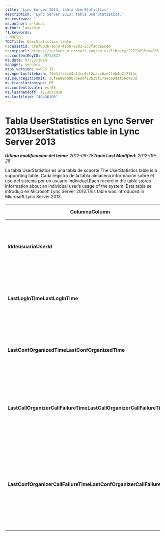 ```yaml
---
title: 'Lync Server 2013: tabla UserStatistics'
description: 'Lync Server 2013: tabla UserStatistics.'
ms.reviewer: ''
ms.author: v-lanac
author: lanachin
f1.keywords:
- NOCSH
TOCTitle: UserStatistics table
ms:assetid: cfaf803b-1679-4169-92d3-533fad3e56ed
ms:mtpsurl: https://technet.microsoft.com/en-us/library/JJ721893(v=OCS.15)
ms:contentKeyID: 49733827
ms.date: 07/23/2014
manager: serdars
mtps_version: v=OCS.15
ms.openlocfilehash: 75b34fa3c34af4cc9cf2cacc6ae7feb4d217114c
ms.sourcegitcommit: 36fee89bb887bea4f18b19f17a8c69daf5bc423d
ms.translationtype: MT
ms.contentlocale: es-ES
ms.lasthandoff: 11/26/2020
ms.locfileid: "49436100"
---
```

# <a name="userstatistics-table-in-lync-server-2013"></a><span data-ttu-id="5be1b-103">Tabla UserStatistics en Lync Server 2013</span><span class="sxs-lookup"><span data-stu-id="5be1b-103">UserStatistics table in Lync Server 2013</span></span>

<div data-xmlns="http://www.w3.org/1999/xhtml">

<div class="topic" data-xmlns="http://www.w3.org/1999/xhtml" data-msxsl="urn:schemas-microsoft-com:xslt" data-cs="https://msdn.microsoft.com/">

<div data-asp="https://msdn2.microsoft.com/asp">



</div>

<div id="mainSection">

<div id="mainBody"><span data-ttu-id="5be1b-104">

<span> </span></span><span class="sxs-lookup"><span data-stu-id="5be1b-104">

<span> </span></span></span>

<span data-ttu-id="5be1b-105">_**Última modificación del tema:** 2012-09-28_</span><span class="sxs-lookup"><span data-stu-id="5be1b-105">_**Topic Last Modified:** 2012-09-28_</span></span>

<span data-ttu-id="5be1b-106">La tabla UserStatistics es una tabla de soporte.</span><span class="sxs-lookup"><span data-stu-id="5be1b-106">The UserStatistics table is a supporting table.</span></span> <span data-ttu-id="5be1b-107">Cada registro de la tabla almacena información sobre el uso del sistema por un usuario individual.</span><span class="sxs-lookup"><span data-stu-id="5be1b-107">Each record in the table stores information about an individual user’s usage of the system.</span></span> <span data-ttu-id="5be1b-108">Esta tabla se introdujo en Microsoft Lync Server 2013.</span><span class="sxs-lookup"><span data-stu-id="5be1b-108">This table was introduced in Microsoft Lync Server 2013.</span></span>


<table>
<colgroup>
<col style="width: 25%" />
<col style="width: 25%" />
<col style="width: 25%" />
<col style="width: 25%" />
</colgroup>
<thead>
<tr class="header">
<th><span data-ttu-id="5be1b-109">Columna</span><span class="sxs-lookup"><span data-stu-id="5be1b-109">Column</span></span></th>
<th><span data-ttu-id="5be1b-110">Tipo de datos</span><span class="sxs-lookup"><span data-stu-id="5be1b-110">Data Type</span></span></th>
<th><span data-ttu-id="5be1b-111">Clave o índice</span><span class="sxs-lookup"><span data-stu-id="5be1b-111">Key/Index</span></span></th>
<th><span data-ttu-id="5be1b-112">Detalles</span><span class="sxs-lookup"><span data-stu-id="5be1b-112">Details</span></span></th>
</tr>
</thead>
<tbody>
<tr class="odd">
<td><p><span data-ttu-id="5be1b-113"><strong>Iddeusuario</strong></span><span class="sxs-lookup"><span data-stu-id="5be1b-113"><strong>UserId</strong></span></span></p></td>
<td><p><span data-ttu-id="5be1b-114">int</span><span class="sxs-lookup"><span data-stu-id="5be1b-114">int</span></span></p></td>
<td><p><span data-ttu-id="5be1b-115">Primary</span><span class="sxs-lookup"><span data-stu-id="5be1b-115">Primary</span></span></p></td>
<td><p><span data-ttu-id="5be1b-116">Número único que identifica a este usuario.</span><span class="sxs-lookup"><span data-stu-id="5be1b-116">Unique number identifying this user.</span></span></p></td>
</tr>
<tr class="even">
<td><p><span data-ttu-id="5be1b-117"><strong>LastLogInTime</strong></span><span class="sxs-lookup"><span data-stu-id="5be1b-117"><strong>LastLogInTime</strong></span></span></p></td>
<td><p><span data-ttu-id="5be1b-118">datetime</span><span class="sxs-lookup"><span data-stu-id="5be1b-118">datetime</span></span></p></td>
<td></td>
<td><p><span data-ttu-id="5be1b-119">La última vez que el usuario inició sesión.</span><span class="sxs-lookup"><span data-stu-id="5be1b-119">Last time the user logged in.</span></span></p></td>
</tr>
<tr class="odd">
<td><p><span data-ttu-id="5be1b-120"><strong>LastConfOrganizedTime</strong></span><span class="sxs-lookup"><span data-stu-id="5be1b-120"><strong>LastConfOrganizedTime</strong></span></span></p></td>
<td><p><span data-ttu-id="5be1b-121">datetime</span><span class="sxs-lookup"><span data-stu-id="5be1b-121">datetime</span></span></p></td>
<td></td>
<td><p><span data-ttu-id="5be1b-122">La última vez que el usuario organizó una conferencia.</span><span class="sxs-lookup"><span data-stu-id="5be1b-122">Last time the user organized a conference.</span></span></p></td>
</tr>
<tr class="even">
<td><p><span data-ttu-id="5be1b-123"><strong>LastCallOrganizerCallFailureTime</strong></span><span class="sxs-lookup"><span data-stu-id="5be1b-123"><strong>LastCallOrganizerCallFailureTime</strong></span></span></p></td>
<td><p><span data-ttu-id="5be1b-124">datetime</span><span class="sxs-lookup"><span data-stu-id="5be1b-124">datetime</span></span></p></td>
<td></td>
<td><p><span data-ttu-id="5be1b-125">La última vez que el usuario experimentó un error de llamada.</span><span class="sxs-lookup"><span data-stu-id="5be1b-125">Last time the user experienced a call failure.</span></span></p></td>
</tr>
<tr class="odd">
<td><p><span data-ttu-id="5be1b-126"><strong>LastConfOrganizerCallFailureTime</strong></span><span class="sxs-lookup"><span data-stu-id="5be1b-126"><strong>LastConfOrganizerCallFailureTime</strong></span></span></p></td>
<td><p><span data-ttu-id="5be1b-127">datetime</span><span class="sxs-lookup"><span data-stu-id="5be1b-127">datetime</span></span></p></td>
<td></td>
<td><p><span data-ttu-id="5be1b-128">La última vez que el usuario experimentó un error de llamada como organizador de la Conferencia.</span><span class="sxs-lookup"><span data-stu-id="5be1b-128">Last time the user experienced a call failure as a conference organizer.</span></span></p></td>
</tr>
</tbody>
</table><span data-ttu-id="5be1b-129">


</div>

<span> </span>

</div>

</div>

</span><span class="sxs-lookup"><span data-stu-id="5be1b-129">


</div>

<span> </span>

</div>

</div>

</span></span></div>

